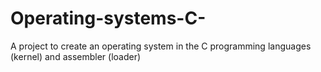 # Operating-systems-C-
A project to create an operating system in the C programming languages (kernel) and assembler (loader)
